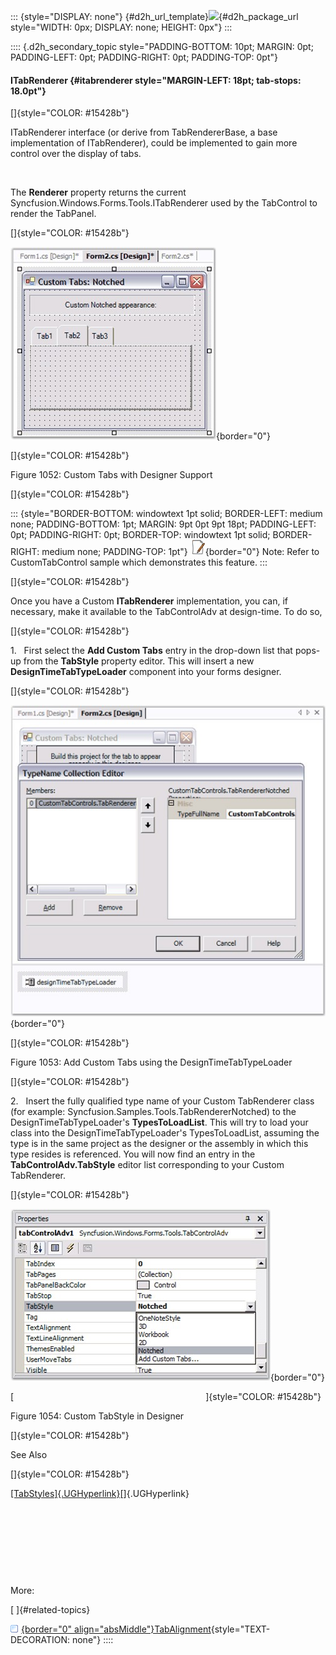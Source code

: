 ::: {style="DISPLAY: none"}
[](ms-xhelp:///?Id=d2h_url_template){#d2h_url_template}![](!package_url!){#d2h_package_url style="WIDTH: 0px; DISPLAY: none; HEIGHT: 0px"}
:::

:::: {.d2h_secondary_topic style="PADDING-BOTTOM: 10pt; MARGIN: 0pt; PADDING-LEFT: 0pt; PADDING-RIGHT: 0pt; PADDING-TOP: 0pt"}
#### ITabRenderer {#itabrenderer style="MARGIN-LEFT: 18pt; tab-stops: 18.0pt"}

[]{style="COLOR: #15428b"} 

ITabRenderer interface (or derive from TabRendererBase, a base implementation of ITabRenderer), could be implemented to gain more control over the display of tabs.

 

The **Renderer** property returns the current Syncfusion.Windows.Forms.Tools.ITabRenderer used by the TabControl to render the TabPanel.

[]{style="COLOR: #15428b"} 

![](ImagesExt/image76_1031.jpg){border="0"}

[]{style="COLOR: #15428b"} 

Figure 1052: Custom Tabs with Designer Support

[]{style="COLOR: #15428b"} 

::: {style="BORDER-BOTTOM: windowtext 1pt solid; BORDER-LEFT: medium none; PADDING-BOTTOM: 1pt; MARGIN: 9pt 0pt 9pt 18pt; PADDING-LEFT: 0pt; PADDING-RIGHT: 0pt; BORDER-TOP: windowtext 1pt solid; BORDER-RIGHT: medium none; PADDING-TOP: 1pt"}
![](ImagesExt/image76_1.jpg){border="0"} Note: Refer to CustomTabControl sample which demonstrates this feature.
:::

[]{style="COLOR: #15428b"} 

Once you have a Custom **ITabRenderer** implementation, you can, if necessary, make it available to the TabControlAdv at design-time. To do so,

[]{style="COLOR: #15428b"} 

1.   First select the **Add Custom Tabs** entry in the drop-down list that pops-up from the **TabStyle** property editor. This will insert a new **DesignTimeTabTypeLoader** component into your forms designer.

[]{style="COLOR: #15428b"} 

![](ImagesExt/image76_1032.jpg){border="0"}

[]{style="COLOR: #15428b"} 

Figure 1053: Add Custom Tabs using the DesignTimeTabTypeLoader

[]{style="COLOR: #15428b"} 

2.   Insert the fully qualified type name of your Custom TabRenderer class (for example: Syncfusion.Samples.Tools.TabRendererNotched) to the DesignTimeTabTypeLoader\'s **TypesToLoadList**. This will try to load your class into the DesignTimeTabTypeLoader\'s TypesToLoadList, assuming the type is in the same project as the designer or the assembly in which this type resides is referenced. You will now find an entry in the **TabControlAdv.TabStyle** editor list corresponding to your Custom TabRenderer.

[]{style="COLOR: #15428b"} 

![](ImagesExt/image76_1033.jpg){border="0"}

[                                                                              ]{style="COLOR: #15428b"}

Figure 1054: Custom TabStyle in Designer

[]{style="COLOR: #15428b"} 

See Also

[]{style="COLOR: #15428b"} 

[[TabStyles]{.UGHyperlink}](../../../../../../../../Documents%20and%20Settings/sylviap/Desktop/Tools%20-%20Part%202.docx#_TabStyles)[]{.UGHyperlink}

 

 

 

 

More:

[ ]{#related-topics}

[![](button.gif){border="0" align="absMiddle"}TabAlignment](ms-xhelp:///?Id=383f7dbc-df49-4804-a871-a57472406c9a){style="TEXT-DECORATION: none"}
::::
